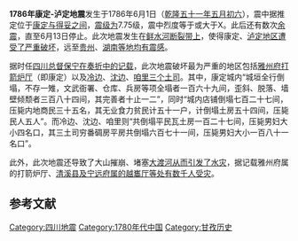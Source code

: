 **1786年康定-泸定地震**发生于1786年6月1日（[乾隆五十一年五月初六](../Page/乾隆.md "wikilink")），震中据推定位于[康定与](../Page/康定市.md "wikilink")[得妥之间](https://zh.wikipedia.org/wiki/得妥乡 "wikilink")，[震级为](https://zh.wikipedia.org/wiki/震级 "wikilink")7.75级，震中烈度等于或大于X。此后还有数次[余震](https://zh.wikipedia.org/wiki/余震 "wikilink")，直至6月13日停止。此次地震发生在[鲜水河断裂带上](../Page/鲜水河断裂带.md "wikilink")，使得康定、[泸定地区遭受了严重破坏](https://zh.wikipedia.org/wiki/泸定 "wikilink")，远至[贵州](https://zh.wikipedia.org/wiki/贵州 "wikilink")、[湖南等地均有震感](https://zh.wikipedia.org/wiki/湖南 "wikilink")。

据时任[四川总督](https://zh.wikipedia.org/wiki/四川总督 "wikilink")[保宁在奏折中的记载](https://zh.wikipedia.org/wiki/保宁 "wikilink")，此次地震破坏最为严重的地区包括[雅州府](https://zh.wikipedia.org/wiki/雅州府 "wikilink")[打箭炉厅](../Page/康定市.md "wikilink")（即康定）以及[冷边](https://zh.wikipedia.org/wiki/冷边土司 "wikilink")、[沈边](https://zh.wikipedia.org/wiki/沈边土司 "wikilink")、[咱里三个土司](https://zh.wikipedia.org/wiki/咱里土司 "wikilink")。其中，康定城内“城垣全行倒塌，不存一雉，文武衙署、仓库、兵房等项全塌者一百六十九间，歪斜、脱落、墙壁倾颓者三百八十四间，其完善者十止一二”，同时“城内店铺倒塌七百二十七间，压毙内地商民三十五名，其无业食力贫民计五十一户，计倒塌土房五十四间，压毙民人五人”。而冷边、沈边、咱里则“共倒塌平民瓦土房一百二十七间，压毙男妇大小四名口，其三土司穷番碉房平房共倒塌六百七十一间，压毙男妇大小一百八十一名口”。

此外，此次地震还导致了大山摧崩、堵塞[大渡河从而引发了水灾](../Page/大渡河.md "wikilink")，据记载雅州府属的打箭炉厅、[清溪县及](https://zh.wikipedia.org/wiki/清溪县 "wikilink")[宁远府属的](../Page/宁远府.md "wikilink")[越巂厅等处有数千人受灾](https://zh.wikipedia.org/wiki/越巂厅 "wikilink")。

## 参考文献

[Category:四川地震](https://zh.wikipedia.org/wiki/Category:四川地震 "wikilink")
[Category:1780年代中国](https://zh.wikipedia.org/wiki/Category:1780年代中国 "wikilink")
[Category:甘孜历史](https://zh.wikipedia.org/wiki/Category:甘孜历史 "wikilink")